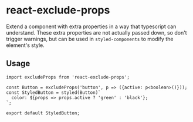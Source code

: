 # react-exclude-props

Extend a component with extra properties in a way that typescript can understand. These extra properties are not actually passed down, so don't trigger warnings, but can be used in `styled-components` to modify the element's style.

## Usage

```tsx
import excludeProps from 'react-exclude-props';

const Button = excludeProps('button', p => ({active: p<boolean>()}));
const StyledButton = styled(Button)`
  color: ${props => props.active ? 'green' : 'black'};
`;

export default StyledButton;
```